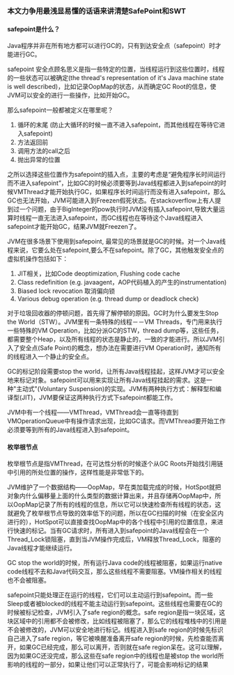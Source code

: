 ### 本文力争用最浅显易懂的话语来讲清楚SafePoint和SWT

#### safepoint是什么？

Java程序并非在所有地方都可以进行GC的，只有到达安全点（safepoint）时才能进行GC。

safepoint 安全点顾名思义是指一些特定的位置，当线程运行到这些位置时，线程的一些状态可以被确定(the thread's representation of it's Java machine state is well described)，比如记录OopMap的状态，从而确定GC Root的信息，使JVM可以安全的进行一些操作，比如开始GC。

那么safepoint一般都被定义在哪里呢？
1. 循环的末尾 (防止大循环的时候一直不进入safepoint，而其他线程在等待它进入safepoint)
2. 方法返回前
3. 调用方法的call之后
4. 抛出异常的位置

之所以选择这些位置作为safepoint的插入点，主要的考虑是“避免程序长时间运行而不进入safepoint”，比如GC的时候必须要等到Java线程都进入到safepoint的时候VMThread才能开始执行GC，如果程序长时间运行而没有进入safepoint，那么GC也无法开始，JVM可能进入到Freezen假死状态。在stackoverflow上有人提到过一个问题，由于BigInteger的pow执行时JVM没有插入safepoint,导致大量运算时线程一直无法进入safepoint，而GC线程也在等待这个Java线程进入safepoint才能开始GC，结果JVM就Freezen了。

JVM在很多场景下使用到safepoint, 最常见的场景就是GC的时候。对一个Java线程来说，它要么处在safepoint,要么不在safepoint。除了GC，其他触发安全点的虚拟机操作包括如下：
1. JIT相关，比如Code deoptimization, Flushing code cache
2. Class redefinition (e.g. javaagent，AOP代码植入的产生的instrumentation)
3. Biased lock revocation 取消偏向锁
4. Various debug operation (e.g. thread dump or deadlock check)

对于垃圾回收器的停顿问题，首先得了解停顿的原因。GC时为什么要发生Stop the World（STW）。JVM里有一条特殊的线程－－VM Threads，专门用来执行一些特殊的VM Operation，比如分派GC的STW，thread dump等，这些任务，都需要整个Heap，以及所有线程的状态是静止的，一致的才能进行。所以JVM引入了安全点(Safe Point)的概念，想办法在需要进行VM Operation时，通知所有的线程进入一个静止的安全点。

GC的标记阶段需要stop the world，让所有Java线程挂起，这样JVM才可以安全地来标记对象。safepoint可以用来实现让所有Java线程挂起的需求。这是一种"主动式"(Voluntary Suspension)的实现。JVM有两种执行方式：解释型和编译型(JIT)，JVM要保证这两种执行方式下safepoint都能工作。

JVM中有一个线程——VMThread，VMThread会一直等待直到VMOperationQueue中有操作请求出现，比如GC请求。而VMThread要开始工作必须要等到所有的Java线程进入到safepoint。

#### 枚举根节点

枚举根节点是指VMThread，在可达性分析的时候逐个从GC Roots开始找引用链中引用的所处位置的操作，这样性能是非常低下的。

JVM维护了一个数据结构——OopMap，早在类加载完成的时候，HotSpot就把对象内什么偏移量上面的什么类型的数据计算出来，并且存储再OopMap中，所以OopMap记录了所有的线程的信息，所以它可以快速检查所有线程的状态，这就避免了枚举根节点导致的效率低下的问题，所以在GC扫描的时候（在安全区内进行的），HotSpot可以直接查找OopMap中的各个线程中引用的位置信息，来进行快速的标记。当有GC请求时，所有进入到safepoint的Java线程会在一个Thread_Lock锁阻塞，直到当JVM操作完成后，VM释放Thread_Lock，阻塞的Java线程才能继续运行。

GC stop the world的时候，所有运行Java code的线程被阻塞，如果运行native code线程不去和Java代码交互，那么这些线程不需要阻塞。VM操作相关的线程也不会被阻塞。

safepoint只能处理正在运行的线程，它们可以主动运行到safepoint。而一些Sleep或者被blocked的线程不能主动运行到safepoint。这些线程也需要在GC的时候被标记检查，JVM引入了safe region的概念。safe region是指一块区域，这块区域中的引用都不会被修改，比如线程被阻塞了，那么它的线程堆栈中的引用是不会被修改的，JVM可以安全地进行标记。线程进入到safe region的时候先标识自己进入了safe region，等它被唤醒准备离开safe region的时候，先检查能否离开，如果GC已经完成，那么可以离开，否则就在safe region呆在。这可以理解，因为如果GC还没完成，那么这些在safe region中的线程也是被stop the world所影响的线程的一部分，如果让他们可以正常执行了，可能会影响标记的结果